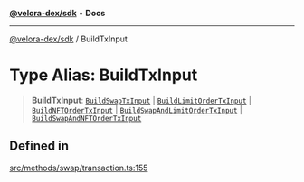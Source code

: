 [**@velora-dex/sdk**](../README.md) • **Docs**

***

[@velora-dex/sdk](../globals.md) / BuildTxInput

# Type Alias: BuildTxInput

> **BuildTxInput**: [`BuildSwapTxInput`](BuildSwapTxInput.md) \| [`BuildLimitOrderTxInput`](BuildLimitOrderTxInput.md) \| [`BuildNFTOrderTxInput`](BuildNFTOrderTxInput.md) \| [`BuildSwapAndLimitOrderTxInput`](BuildSwapAndLimitOrderTxInput.md) \| [`BuildSwapAndNFTOrderTxInput`](BuildSwapAndNFTOrderTxInput.md)

## Defined in

[src/methods/swap/transaction.ts:155](https://github.com/VeloraDEX/sdk/blob/master/src/methods/swap/transaction.ts#L155)
